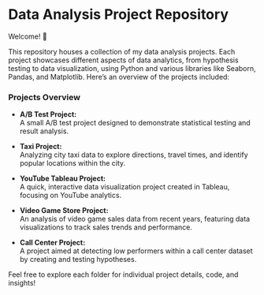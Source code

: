 # Data Analysis Project Repository

Welcome! 👋 

This repository houses a collection of my data analysis projects. Each project showcases different aspects of data analytics, from hypothesis testing to data visualization, using Python and various libraries like Seaborn, Pandas, and Matplotlib. Here’s an overview of the projects included:

### Projects Overview

- **A/B Test Project:**  
  A small A/B test project designed to demonstrate statistical testing and result analysis.

- **Taxi Project:**  
  Analyzing city taxi data to explore directions, travel times, and identify popular locations within the city.

- **YouTube Tableau Project:**  
  A quick, interactive data visualization project created in Tableau, focusing on YouTube analytics.

- **Video Game Store Project:**  
  An analysis of video game sales data from recent years, featuring data visualizations to track sales trends and performance.

- **Call Center Project:**  
  A project aimed at detecting low performers within a call center dataset by creating and testing hypotheses.

Feel free to explore each folder for individual project details, code, and insights! 
